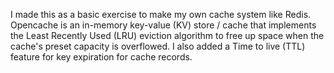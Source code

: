 I made this as a basic exercise to make my own cache system like Redis. Opencache is an in-memory key-value (KV) store / cache that implements the Least Recently Used (LRU) eviction algorithm to free up space when the cache's preset capacity is overflowed. I also added a Time to live (TTL) feature for key expiration for cache records.
